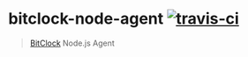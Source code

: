 # bitclock-node-agent [![travis-ci](https://travis-ci.org/BitClock/bitclock-node-agent.svg)](https://travis-ci.org/BitClock/bitclock-node-agent)

> [BitClock](https://bitclock.io) Node.js Agent

